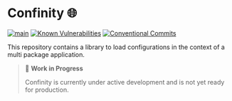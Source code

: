 # Confinity 🌐

[![main](https://github.com/tada5hi/confinity/actions/workflows/main.yml/badge.svg)](https://github.com/tada5hi/confinity/actions/workflows/main.yml)
[![Known Vulnerabilities](https://snyk.io/test/github/tada5hi/confinity/badge.svg)](https://snyk.io/test/github/tada5hi/confinity)
[![Conventional Commits](https://img.shields.io/badge/Conventional%20Commits-1.0.0-%23FE5196?logo=conventionalcommits&logoColor=white)](https://conventionalcommits.org)

This repository contains a library to load configurations in the context of a multi package application.

> 🚧 **Work in Progress**
>
> Confinity is currently under active development and is not yet ready for production.
